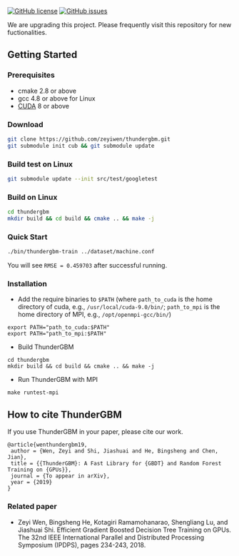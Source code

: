 [![GitHub license](http://dmlc.github.io/img/apache2.svg)](./LICENSE)
[![GitHub issues](https://img.shields.io/github/issues/zeyiwen/thundergbm.svg)](https://github.com/zeyiwen/thundergbm/issues)

We are upgrading this project. Please frequently visit this repository for new fuctionalities.


## Getting Started

### Prerequisites
* cmake 2.8 or above 
* gcc 4.8 or above for Linux
* [CUDA](https://developer.nvidia.com/cuda-downloads) 8 or above

### Download
```bash
git clone https://github.com/zeyiwen/thundergbm.git
git submodule init cub && git submodule update
```

### Build test on Linux
```bash
git submodule update --init src/test/googletest
```

### Build on Linux 
```bash
cd thundergbm
mkdir build && cd build && cmake .. && make -j
```

### Quick Start
```bash
./bin/thundergbm-train ../dataset/machine.conf
```
You will see `RMSE = 0.459703` after successful running.

### Installation
* Add the require binaries to ```$PATH``` (where ```path_to_cuda``` is the home directory of cuda, 
e.g., ```/usr/local/cuda-9.0/bin/```; ```path_to_mpi``` is the home directory of MPI, e.g., ```/opt/openmpi-gcc/bin/```)
```
export PATH="path_to_cuda:$PATH"
export PATH="path_to_mpi:$PATH"
```
* Build ThunderGBM
```
cd thundergbm
mkdir build && cd build && cmake .. && make -j
```
* Run ThunderGBM with MPI
```
make runtest-mpi
```

## How to cite ThunderGBM
If you use ThunderGBM in your paper, please cite our work.
```
@article{wenthundergbm19,
 author = {Wen, Zeyi and Shi, Jiashuai and He, Bingsheng and Chen, Jian},
 title = {{ThunderGBM}: A Fast Library for {GBDT} and Random Forest Training on {GPUs}},
 journal = {To appear in arXiv},
 year = {2019}
}
```

### Related paper
* Zeyi Wen, Bingsheng He, Kotagiri Ramamohanarao, Shengliang Lu, and Jiashuai Shi. Efficient Gradient Boosted Decision Tree Training on GPUs. The 32nd IEEE International Parallel and Distributed Processing Symposium (IPDPS), pages 234-243, 2018.
